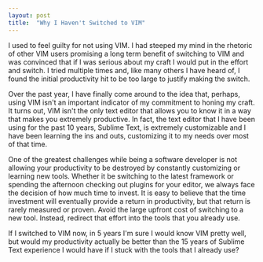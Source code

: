 ```yaml
---
layout: post
title:  "Why I Haven't Switched to VIM"
---
```


I used to feel guilty for not using VIM. I had steeped my mind in the rhetoric of other VIM users promising a long term benefit of switching to VIM and was convinced that if I was serious about my craft I would put in the effort and switch. I tried multiple times and, like many others I have heard of, I found the initial productivity hit to be too large to justify making the switch.

Over the past year, I have finally come around to the idea that, perhaps, using VIM isn't an important indicator of my commitment to honing my craft. It turns out, VIM isn't the only text editor that allows you to know it in a way that makes you extremely productive. In fact, the text editor that I have been using for the past 10 years, Sublime Text, is extremely customizable and I have been learning the ins and outs, customizing it to my needs over most of that time.

One of the greatest challenges while being a software developer is not allowing your productivity to be destroyed by constantly customizing or learning new tools. Whether it be switching to the latest framework or spending the afternoon checking out plugins for your editor, we always face the decision of how much time to invest. It is easy to believe that the time investment will eventually provide a return in productivity, but that return is rarely measured or proven. Avoid the large upfront cost of switching to a new tool. Instead, redirect that effort into the tools that you already use.

If I switched to VIM now, in 5 years I'm sure I would know VIM pretty well, but would my productivity actually be better than the 15 years of Sublime Text experience I would have if I stuck with the tools that I already use?
